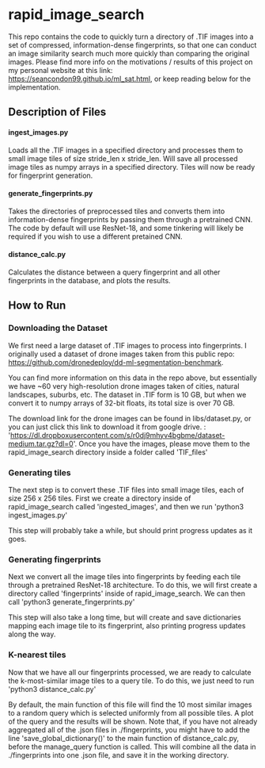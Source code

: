 # rapid_image_search

This repo contains the code to quickly turn a directory of .TIF images into a set of compressed, information-dense fingerprints, so that one can conduct an image similarity search much more quickly than comparing the original images. Please find more info on the motivations / results of this project on my personal website at this link: https://seancondon99.github.io/ml_sat.html, or keep reading below for the implementation.

## Description of Files

#### ingest_images.py
Loads all the .TIF images in a specified directory and processes them to small image tiles of size stride_len x stride_len. Will save all processed image tiles as numpy arrays in a specified directory. Tiles will now be ready for fingerprint generation.

#### generate_fingerprints.py 
Takes the directories of preprocessed tiles and converts them into information-dense fingerprints by passing them through a pretrained CNN. The code by default will use ResNet-18, and some tinkering will likely be required if you wish to use a different pretained CNN.

#### distance_calc.py
Calculates the distance between a query fingerprint and all other fingerprints in the database, and plots the results. 

## How to Run

### Downloading the Dataset

We first need a large dataset of .TIF images to process into fingerprints. I originally used a dataset of drone images taken from this public repo: https://github.com/dronedeploy/dd-ml-segmentation-benchmark.

You can find more information on this data in the repo above, but essentially we have ~60 very high-resolution drone images taken of cities, natural landscapes, suburbs, etc. The dataset in .TIF form is 10 GB, but when we convert it to numpy arrays of 32-bit floats, its total size is over 70 GB. 

The download link for the drone images can be found in libs/dataset.py, or you can just click this link to download it from google drive. : 'https://dl.dropboxusercontent.com/s/r0dj9mhyv4bgbme/dataset-medium.tar.gz?dl=0'. Once you have the images, please move them to the rapid_image_search directory inside a folder called 'TIF_files'

### Generating tiles

The next step is to convert these .TIF files into small image tiles, each of size 256 x 256 tiles. First we create a directory inside of rapid_image_search called 'ingested_images', and then we run 'python3 ingest_images.py'

This step will probably take a while, but should print progress updates as it goes. 

### Generating fingerprints

Next we convert all the image tiles into fingerprints by feeding each tile through a pretrained ResNet-18 architecture. To do this, we will first create a directory called 'fingerprints' inside of rapid_image_search. We can then call 'python3 generate_fingerprints.py'

This step will also take a long time, but will create and save dictionaries mapping each image tile to its fingerprint, also printing progress updates along the way.

### K-nearest tiles

Now that we have all our fingerprints processed, we are ready to calculate the k-most-similar image tiles to a query tile. To do this, we just need to run 'python3 distance_calc.py'

By default, the main function of this file will find the 10 most similar images to a random query which is selected uniformly from all possible tiles. A plot of the query and the results will be shown. Note that, if you have not already aggregated all of the .json files in ./fingerprints, you might have to add the line 'save_global_dictionary()' to the main function of distance_calc.py, before the manage_query function is called. This will combine all the data in ./fingerprints into one .json file, and save it in the working directory.


